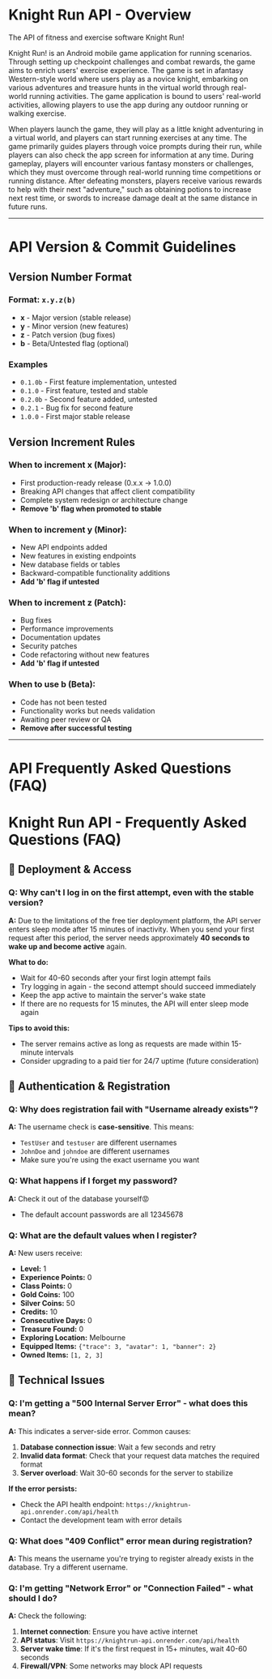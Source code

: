 # Knight Run API - Overview

The API of fitness and exercise software Knight Run!

Knight Run! is an Android mobile game application for running scenarios. Through setting up checkpoint challenges and combat rewards, the game aims to enrich users' exercise experience. The game is set in afantasy Western-style world where users play as a novice knight, embarking on various adventures and treasure hunts in the virtual world through real-world running activities. The game application is bound to users' real-world activities, allowing players to use the app during any outdoor running or walking exercise. 

When players launch the game, they will play as a little knight adventuring in a virtual world, and players can start running exercises at any time. The game primarily guides players through voice prompts during their run, while players can also check the app screen for information at any time. During gameplay, players will encounter various fantasy monsters or challenges, which they must overcome through real-world running time competitions or running distance. After defeating monsters, players receive various rewards to help with their next "adventure," such as obtaining potions to increase next rest time, or swords to increase damage dealt at the same distance in future runs.

----

# API Version & Commit Guidelines

## Version Number Format

### Format: `x.y.z(b)`

- **x** - Major version (stable release)
- **y** - Minor version (new features)
- **z** - Patch version (bug fixes)
- **b** - Beta/Untested flag (optional)

### Examples
- `0.1.0b` - First feature implementation, untested
- `0.1.0` - First feature, tested and stable
- `0.2.0b` - Second feature added, untested
- `0.2.1` - Bug fix for second feature
- `1.0.0` - First major stable release

## Version Increment Rules

### When to increment **x** (Major):
- First production-ready release (0.x.x → 1.0.0)
- Breaking API changes that affect client compatibility
- Complete system redesign or architecture change
- **Remove 'b' flag when promoted to stable**

### When to increment **y** (Minor):
- New API endpoints added
- New features in existing endpoints
- New database fields or tables
- Backward-compatible functionality additions
- **Add 'b' flag if untested**

### When to increment **z** (Patch):
- Bug fixes
- Performance improvements
- Documentation updates
- Security patches
- Code refactoring without new features
- **Add 'b' flag if untested**

### When to use **b** (Beta):
- Code has not been tested
- Functionality works but needs validation
- Awaiting peer review or QA
- **Remove after successful testing**

----

# API Frequently Asked Questions (FAQ)

# Knight Run API - Frequently Asked Questions (FAQ)

## 🚀 Deployment & Access

### Q: Why can't I log in on the first attempt, even with the stable version?
**A:** Due to the limitations of the free tier deployment platform, the API server enters sleep mode after 15 minutes of inactivity. When you send your first request after this period, the server needs approximately **40 seconds to wake up and become active** again. 

**What to do:**
- Wait for 40-60 seconds after your first login attempt fails
- Try logging in again - the second attempt should succeed immediately
- Keep the app active to maintain the server's wake state
- If there are no requests for 15 minutes, the API will enter sleep mode again

**Tips to avoid this:**
- The server remains active as long as requests are made within 15-minute intervals
- Consider upgrading to a paid tier for 24/7 uptime (future consideration)


## 🔐 Authentication & Registration

### Q: Why does registration fail with "Username already exists"?
**A:** The username check is **case-sensitive**. This means:
- `TestUser` and `testuser` are different usernames
- `JohnDoe` and `johndoe` are different usernames
- Make sure you're using the exact username you want

### Q: What happens if I forget my password?
**A:** Check it out of the database yourself😡
- The default account passwords are all 12345678

### Q: What are the default values when I register?
**A:** New users receive:
- **Level:** 1
- **Experience Points:** 0
- **Class Points:** 0
- **Gold Coins:** 100
- **Silver Coins:** 50
- **Credits:** 10
- **Consecutive Days:** 0
- **Treasure Found:** 0
- **Exploring Location:** Melbourne
- **Equipped Items:** `{"trace": 3, "avatar": 1, "banner": 2}`
- **Owned Items:** `[1, 2, 3]`

## 🔧 Technical Issues

### Q: I'm getting a "500 Internal Server Error" - what does this mean?
**A:** This indicates a server-side error. Common causes:
1. **Database connection issue**: Wait a few seconds and retry
2. **Invalid data format**: Check that your request data matches the required format
3. **Server overload**: Wait 30-60 seconds for the server to stabilize

**If the error persists:**
- Check the API health endpoint: `https://knightrun-api.onrender.com/api/health`
- Contact the development team with error details

### Q: What does "409 Conflict" error mean during registration?
**A:** This means the username you're trying to register already exists in the database. Try a different username.

### Q: I'm getting "Network Error" or "Connection Failed" - what should I do?
**A:** Check the following:
1. **Internet connection**: Ensure you have active internet
2. **API status**: Visit `https://knightrun-api.onrender.com/api/health`
3. **Server wake time**: If it's the first request in 15+ minutes, wait 40-60 seconds
4. **Firewall/VPN**: Some networks may block API requests
